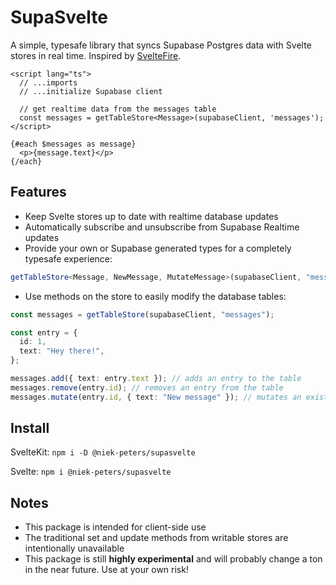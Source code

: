 # SupaSvelte

A simple, typesafe library that syncs Supabase Postgres data with Svelte stores in real time. Inspired by [SvelteFire](https://github.com/codediodeio/sveltefire).

```svelte
<script lang="ts">
  // ...imports
  // ...initialize Supabase client

  // get realtime data from the messages table
  const messages = getTableStore<Message>(supabaseClient, 'messages');
</script>

{#each $messages as message}
  <p>{message.text}</p>
{/each}
```

## Features

- Keep Svelte stores up to date with realtime database updates
- Automatically subscribe and unsubscribe from Supabase Realtime updates
- Provide your own or Supabase generated types for a completely typesafe experience:

```ts
getTableStore<Message, NewMessage, MutateMessage>(supabaseClient, "messages");
```

- Use methods on the store to easily modify the database tables:

```ts
const messages = getTableStore(supabaseClient, "messages");

const entry = {
  id: 1,
  text: "Hey there!",
};

messages.add({ text: entry.text }); // adds an entry to the table
messages.remove(entry.id); // removes an entry from the table
messages.mutate(entry.id, { text: "New message" }); // mutates an existing entry in the table
```

## Install

SvelteKit:
`npm i -D @niek-peters/supasvelte`

Svelte:
`npm i @niek-peters/supasvelte`

## Notes

- This package is intended for client-side use
- The traditional set and update methods from writable stores are intentionally unavailable
- This package is still **highly experimental** and will probably change a ton in the near future. Use at your own risk!

